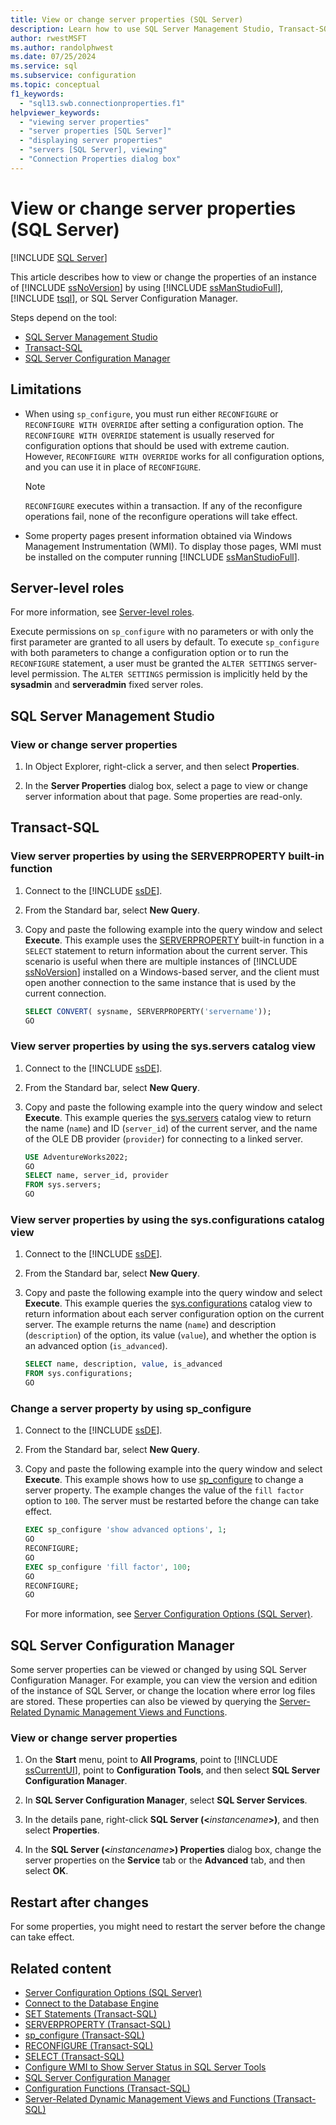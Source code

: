 ```yaml
---
title: View or change server properties (SQL Server)
description: Learn how to use SQL Server Management Studio, Transact-SQL, or SQL Server Configuration Manager to view or change the properties of an instance of SQL Server.
author: rwestMSFT
ms.author: randolphwest
ms.date: 07/25/2024
ms.service: sql
ms.subservice: configuration
ms.topic: conceptual
f1_keywords:
  - "sql13.swb.connectionproperties.f1"
helpviewer_keywords:
  - "viewing server properties"
  - "server properties [SQL Server]"
  - "displaying server properties"
  - "servers [SQL Server], viewing"
  - "Connection Properties dialog box"
---
```

# View or change server properties (SQL Server)

[!INCLUDE [SQL Server](../../includes/applies-to-version/sqlserver.md)]

This article describes how to view or change the properties of an instance of [!INCLUDE [ssNoVersion](../../includes/ssnoversion-md.md)] by using [!INCLUDE [ssManStudioFull](../../includes/ssmanstudiofull-md.md)], [!INCLUDE [tsql](../../includes/tsql-md.md)], or SQL Server Configuration Manager.

Steps depend on the tool:

- [SQL Server Management Studio](#SSMSProcedure)
- [Transact-SQL](#TsqlProcedure)
- [SQL Server Configuration Manager](#sql-server-configuration-manager)

## Limitations

- When using `sp_configure`, you must run either `RECONFIGURE` or `RECONFIGURE WITH OVERRIDE` after setting a configuration option. The `RECONFIGURE WITH OVERRIDE` statement is usually reserved for configuration options that should be used with extreme caution. However, `RECONFIGURE WITH OVERRIDE` works for all configuration options, and you can use it in place of `RECONFIGURE`.

  > [!NOTE]  
  > `RECONFIGURE` executes within a transaction. If any of the reconfigure operations fail, none of the reconfigure operations will take effect.

- Some property pages present information obtained via Windows Management Instrumentation (WMI). To display those pages, WMI must be installed on the computer running [!INCLUDE [ssManStudioFull](../../includes/ssmanstudiofull-md.md)].

## Server-level roles

For more information, see [Server-level roles](../../relational-databases/security/authentication-access/server-level-roles.md).

Execute permissions on `sp_configure` with no parameters or with only the first parameter are granted to all users by default. To execute `sp_configure` with both parameters to change a configuration option or to run the `RECONFIGURE` statement, a user must be granted the `ALTER SETTINGS` server-level permission. The `ALTER SETTINGS` permission is implicitly held by the **sysadmin** and **serveradmin** fixed server roles.

## <a id="SSMSProcedure"></a> SQL Server Management Studio

### View or change server properties

1. In Object Explorer, right-click a server, and then select **Properties**.

1. In the **Server Properties** dialog box, select a page to view or change server information about that page. Some properties are read-only.

## <a id="TsqlProcedure"></a> Transact-SQL

### View server properties by using the SERVERPROPERTY built-in function

1. Connect to the [!INCLUDE [ssDE](../../includes/ssde-md.md)].

1. From the Standard bar, select **New Query**.

1. Copy and paste the following example into the query window and select **Execute**. This example uses the [SERVERPROPERTY](../../t-sql/functions/serverproperty-transact-sql.md) built-in function in a `SELECT` statement to return information about the current server. This scenario is useful when there are multiple instances of [!INCLUDE [ssNoVersion](../../includes/ssnoversion-md.md)] installed on a Windows-based server, and the client must open another connection to the same instance that is used by the current connection.

   ```sql
   SELECT CONVERT( sysname, SERVERPROPERTY('servername'));
   GO
   ```

### View server properties by using the sys.servers catalog view

1. Connect to the [!INCLUDE [ssDE](../../includes/ssde-md.md)].

1. From the Standard bar, select **New Query**.

1. Copy and paste the following example into the query window and select **Execute**. This example queries the [sys.servers](../../relational-databases/system-catalog-views/sys-servers-transact-sql.md) catalog view to return the name (`name`) and ID (`server_id`) of the current server, and the name of the OLE DB provider (`provider`) for connecting to a linked server.

   ```sql
   USE AdventureWorks2022;
   GO
   SELECT name, server_id, provider
   FROM sys.servers;
   GO
   ```

### View server properties by using the sys.configurations catalog view

1. Connect to the [!INCLUDE [ssDE](../../includes/ssde-md.md)].

1. From the Standard bar, select **New Query**.

1. Copy and paste the following example into the query window and select **Execute**. This example queries the [sys.configurations](../../relational-databases/system-catalog-views/sys-configurations-transact-sql.md) catalog view to return information about each server configuration option on the current server. The example returns the name (`name`) and description (`description`) of the option, its value (`value`), and whether the option is an advanced option (`is_advanced`).

    ```sql
    SELECT name, description, value, is_advanced
    FROM sys.configurations;
    GO
    ```

### Change a server property by using sp_configure

1. Connect to the [!INCLUDE [ssDE](../../includes/ssde-md.md)].

1. From the Standard bar, select **New Query**.

1. Copy and paste the following example into the query window and select **Execute**. This example shows how to use [sp_configure](../../relational-databases/system-stored-procedures/sp-configure-transact-sql.md) to change a server property. The example changes the value of the `fill factor` option to `100`. The server must be restarted before the change can take effect.

   ```sql
   EXEC sp_configure 'show advanced options', 1;
   GO
   RECONFIGURE;
   GO
   EXEC sp_configure 'fill factor', 100;
   GO
   RECONFIGURE;
   GO
   ```

   For more information, see [Server Configuration Options (SQL Server)](server-configuration-options-sql-server.md).

## SQL Server Configuration Manager

Some server properties can be viewed or changed by using SQL Server Configuration Manager. For example, you can view the version and edition of the instance of SQL Server, or change the location where error log files are stored. These properties can also be viewed by querying the [Server-Related Dynamic Management Views and Functions](../../relational-databases/system-dynamic-management-views/server-related-dynamic-management-views-and-functions-transact-sql.md).

### View or change server properties

1. On the **Start** menu, point to **All Programs**, point to [!INCLUDE [ssCurrentUI](../../includes/sscurrentui-md.md)], point to **Configuration Tools**, and then select **SQL Server Configuration Manager**.

1. In **SQL Server Configuration Manager**, select **SQL Server Services**.

1. In the details pane, right-click **SQL Server (\<**_instancename_**>)**, and then select **Properties**.

1. In the **SQL Server (\<**_instancename_**>) Properties** dialog box, change the server properties on the **Service** tab or the **Advanced** tab, and then select **OK**.

## Restart after changes

For some properties, you might need to restart the server before the change can take effect.

## Related content

- [Server Configuration Options (SQL Server)](server-configuration-options-sql-server.md)
- [Connect to the Database Engine](../../sql-server/connect-to-database-engine.md)
- [SET Statements (Transact-SQL)](../../t-sql/statements/set-statements-transact-sql.md)
- [SERVERPROPERTY (Transact-SQL)](../../t-sql/functions/serverproperty-transact-sql.md)
- [sp_configure (Transact-SQL)](../../relational-databases/system-stored-procedures/sp-configure-transact-sql.md)
- [RECONFIGURE (Transact-SQL)](../../t-sql/language-elements/reconfigure-transact-sql.md)
- [SELECT (Transact-SQL)](../../t-sql/queries/select-transact-sql.md)
- [Configure WMI to Show Server Status in SQL Server Tools](../../ssms/configure-wmi-to-show-server-status-in-sql-server-tools.md)
- [SQL Server Configuration Manager](../../relational-databases/sql-server-configuration-manager.md)
- [Configuration Functions (Transact-SQL)](../../t-sql/functions/configuration-functions-transact-sql.md)
- [Server-Related Dynamic Management Views and Functions (Transact-SQL)](../../relational-databases/system-dynamic-management-views/server-related-dynamic-management-views-and-functions-transact-sql.md)

